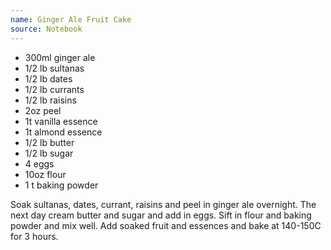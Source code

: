 ```yaml
---
name: Ginger Ale Fruit Cake
source: Notebook
---
```


* 300ml ginger ale
* 1/2 lb sultanas
* 1/2 lb dates
* 1/2 lb currants
* 1/2 lb raisins
* 2oz peel
* 1t vanilla essence
* 1t almond essence
* 1/2 lb butter
* 1/2 lb sugar
* 4 eggs 
* 10oz flour
* 1 t baking powder

Soak sultanas, dates, currant, raisins and peel in ginger ale overnight.  The next day cream butter and sugar and add in eggs.  Sift in flour and baking powder and mix well.  Add soaked fruit and essences and bake at 140-150C for 3 hours.

